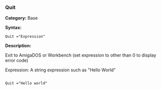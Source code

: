 ### Quit

**Category:**
Base

**Syntax:**

```scorpionengine
Quit ="Expression"
```

**Description:**

Exit to AmigaDOS or Workbench (set expression to other than 0 to display error code)

Expression: A string expression such as "Hello World"

```scorpionengine

Quit ="Hello world"

```
